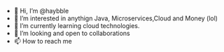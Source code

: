 - 👋 Hi, I’m @haybble
- 👀 I’m interested in anythign Java, Microservices,Cloud and Money (lol)
- 🌱 I’m currently learning cloud technologies.
- 💞️ I’m looking  and open to collaborations 
- 📫 How to reach me 

<!---
haybble/haybble is a ✨ special ✨ repository because its `README.md` (this file) appears on your GitHub profile.
You can click the Preview link to take a look at your changes.
--->
